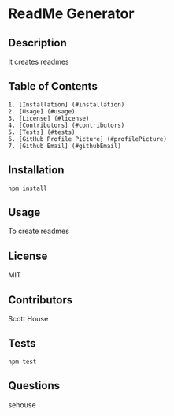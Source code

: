# ReadMe Generator
## Description
 It creates readmes

## Table of Contents
    1. [Installation] (#installation) 
    2. [Usage] (#usage)
    3. [License] (#license)
    4. [Contributors] (#contributors)
    5. [Tests] (#tests)
    6. [GitHub Profile Picture] (#profilePicture)
    7. [Github Email] (#githubEmail)
    

## Installation
```npm install```

## Usage
 To create readmes 

## License
 MIT

## Contributors
 Scott House

## Tests
```npm test```

## Questions
 sehouse

